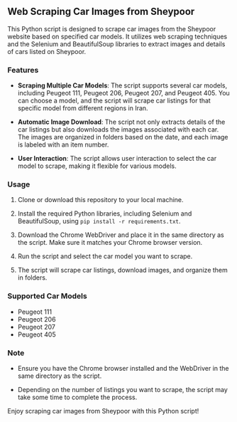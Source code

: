 ## Web Scraping Car Images from Sheypoor

This Python script is designed to scrape car images from the Sheypoor website based on specified car models. It utilizes web scraping techniques and the Selenium and BeautifulSoup libraries to extract images and details of cars listed on Sheypoor.

### Features

- **Scraping Multiple Car Models**: The script supports several car models, including Peugeot 111, Peugeot 206, Peugeot 207, and Peugeot 405. You can choose a model, and the script will scrape car listings for that specific model from different regions in Iran.

- **Automatic Image Download**: The script not only extracts details of the car listings but also downloads the images associated with each car. The images are organized in folders based on the date, and each image is labeled with an item number.

- **User Interaction**: The script allows user interaction to select the car model to scrape, making it flexible for various models.

### Usage

1. Clone or download this repository to your local machine.

2. Install the required Python libraries, including Selenium and BeautifulSoup, using `pip install -r requirements.txt`.

3. Download the Chrome WebDriver and place it in the same directory as the script. Make sure it matches your Chrome browser version.

4. Run the script and select the car model you want to scrape.

5. The script will scrape car listings, download images, and organize them in folders.

### Supported Car Models

- Peugeot 111
- Peugeot 206
- Peugeot 207
- Peugeot 405

### Note

- Ensure you have the Chrome browser installed and the WebDriver in the same directory as the script.

- Depending on the number of listings you want to scrape, the script may take some time to complete the process.

Enjoy scraping car images from Sheypoor with this Python script!
